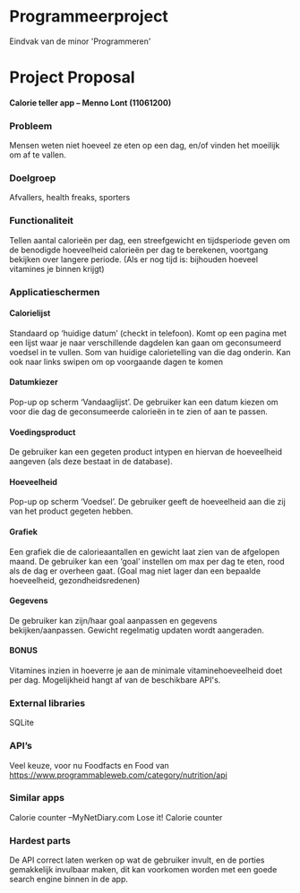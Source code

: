 # Programmeerproject
Eindvak van de minor 'Programmeren'

# Project Proposal
#### Calorie teller app – Menno Lont (11061200)

### Probleem
Mensen weten niet hoeveel ze eten op een dag, en/of vinden het moeilijk om af te vallen.

### Doelgroep
Afvallers, health freaks, sporters

### Functionaliteit
Tellen aantal calorieën per dag, een streefgewicht en tijdsperiode geven om de benodigde hoeveelheid calorieën per dag te berekenen, voortgang bekijken over langere periode. (Als er nog tijd is: bijhouden hoeveel vitamines je binnen krijgt)

### Applicatieschermen
#### Calorielijst
Standaard op ‘huidige datum’ (checkt in telefoon). Komt op een pagina met een lijst waar je naar verschillende dagdelen kan gaan om geconsumeerd voedsel in te vullen. Som van huidige calorietelling van die dag onderin. Kan ook naar links swipen om op voorgaande dagen te komen 
#### Datumkiezer	
Pop-up op scherm ‘Vandaaglijst’. De gebruiker kan een datum kiezen om voor die dag de geconsumeerde calorieën in te zien of aan te passen.
#### Voedingsproduct
De gebruiker kan een gegeten product intypen en hiervan de hoeveelheid aangeven (als deze bestaat in de database).
#### Hoeveelheid
Pop-up op scherm ‘Voedsel’. De gebruiker geeft de hoeveelheid aan die zij van het product gegeten hebben.
#### Grafiek
Een grafiek die de calorieaantallen en gewicht laat zien van de afgelopen maand. De gebruiker kan een ‘goal’ instellen om max per dag te eten, rood als de dag er overheen gaat. (Goal mag niet lager dan een bepaalde hoeveelheid, gezondheidsredenen)
#### Gegevens
De gebruiker kan zijn/haar goal aanpassen en gegevens bekijken/aanpassen. Gewicht regelmatig updaten wordt aangeraden.
#### BONUS 
Vitamines	inzien in hoeverre je aan de minimale vitaminehoeveelheid doet per dag. Mogelijkheid hangt af van de beschikbare API's.

### External libraries 
SQLite

### API’s
Veel keuze, voor nu Foodfacts en Food van https://www.programmableweb.com/category/nutrition/api

### Similar apps 
Calorie counter –MyNetDiary.com
Lose it! Calorie counter

### Hardest parts
De API correct laten werken op wat de gebruiker invult, en de porties gemakkelijk invulbaar maken, dit kan voorkomen worden met een goede search engine binnen in de app.
